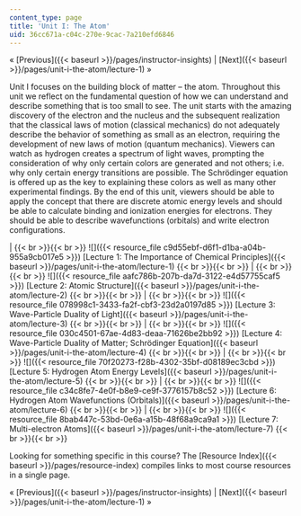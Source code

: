 ```yaml
---
content_type: page
title: 'Unit I: The Atom'
uid: 36cc671a-c04c-270e-9cac-7a210efd6846
---
```


« [Previous]({{< baseurl >}}/pages/instructor-insights) | [Next]({{< baseurl >}}/pages/unit-i-the-atom/lecture-1) »

Unit I focuses on the building block of matter – the atom. Throughout this unit we reflect on the fundamental question of how we can understand and describe something that is too small to see. The unit starts with the amazing discovery of the electron and the nucleus and the subsequent realization that the classical laws of motion (classical mechanics) do not adequately describe the behavior of something as small as an electron, requiring the development of new laws of motion (quantum mechanics). Viewers can watch as hydrogen creates a spectrum of light waves, prompting the consideration of why only certain colors are generated and not others; i.e. why only certain energy transitions are possible. The Schrödinger equation is offered up as the key to explaining these colors as well as many other experimental findings. By the end of this unit, viewers should be able to apply the concept that there are discrete atomic energy levels and should be able to calculate binding and ionization energies for electrons. They should be able to describe wavefunctions (orbitals) and write electron configurations.

|  {{< br >}}{{< br >}} ![]({{< resource_file c9d55ebf-d6f1-d1ba-a04b-955a9cb017e5 >}}) [Lecture 1: The Importance of Chemical Principles]({{< baseurl >}}/pages/unit-i-the-atom/lecture-1) {{< br >}}{{< br >}}  |  {{< br >}}{{< br >}} ![]({{< resource_file aafc786b-207b-da7d-3122-e4d57755caf5 >}}) [Lecture 2: Atomic Structure]({{< baseurl >}}/pages/unit-i-the-atom/lecture-2) {{< br >}}{{< br >}}  |  {{< br >}}{{< br >}} ![]({{< resource_file 078998c1-3433-fa2f-cbf3-23d2a0197d85 >}}) [Lecture 3: Wave-Particle Duality of Light]({{< baseurl >}}/pages/unit-i-the-atom/lecture-3) {{< br >}}{{< br >}}  |  {{< br >}}{{< br >}} ![]({{< resource_file 030c4501-67ae-4d83-deaa-71626be2bb92 >}}) [Lecture 4: Wave-Particle Duality of Matter; Schrödinger Equation]({{< baseurl >}}/pages/unit-i-the-atom/lecture-4) {{< br >}}{{< br >}}  |  {{< br >}}{{< br >}} ![]({{< resource_file 70f20273-f28b-4302-35bf-d08189ec3cbd >}}) [Lecture 5: Hydrogen Atom Energy Levels]({{< baseurl >}}/pages/unit-i-the-atom/lecture-5) {{< br >}}{{< br >}}  |  {{< br >}}{{< br >}} ![]({{< resource_file c34c8fe7-4e0f-b8e9-ce9f-3776157b8c52 >}}) [Lecture 6: Hydrogen Atom Wavefunctions (Orbitals)]({{< baseurl >}}/pages/unit-i-the-atom/lecture-6) {{< br >}}{{< br >}}  |  {{< br >}}{{< br >}} ![]({{< resource_file 8bab447c-53bd-0e6a-a15b-48f68a9ca9a1 >}}) [Lecture 7: Multi-electron Atoms]({{< baseurl >}}/pages/unit-i-the-atom/lecture-7) {{< br >}}{{< br >}}  

Looking for something specific in this course? The [Resource Index]({{< baseurl >}}/pages/resource-index) compiles links to most course resources in a single page.

« [Previous]({{< baseurl >}}/pages/instructor-insights) | [Next]({{< baseurl >}}/pages/unit-i-the-atom/lecture-1) »